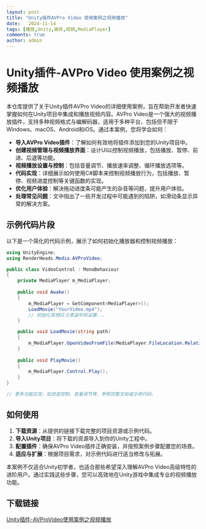 ```yaml
---
layout: post
title: "Unity插件AVPro Video 使用案例之视频播放"
date:   2024-11-14
tags: [播放,Unity,插件,视频,MediaPlayer]
comments: true
author: admin
---
```

# Unity插件-AVPro Video 使用案例之视频播放

本仓库提供了关于Unity插件AVPro Video的详细使用案例，旨在帮助开发者快速掌握如何在Unity项目中集成和播放视频内容。AVPro Video是一个强大的视频播放插件，支持多种视频格式与编解码器，适用于多种平台，包括但不限于Windows、macOS、Android和iOS。通过本案例，您将学会如何：

- **导入AVPro Video插件**：了解如何有效地将插件添加到您的Unity项目中。
- **创建视频管理与视频播放界面**：设计UI以控制视频播放，包括播放、暂停、前进、后退等功能。
- **视频播放设置与控制**：包括音量调节、播放速率调整、循环播放选项等。
- **代码实现**：详细展示如何使用C#脚本来控制视频播放行为，包括播放、暂停、视频进度控制等关键函数的实现。
- **优化用户体验**：解决拖动进度条可能产生的杂音等问题，提升用户体验。
- **处理常见问题**：文中指出了一些开发过程中可能遇到的陷阱，如滑动条显示异常的解决方案。

## 示例代码片段

以下是一个简化的代码示例，展示了如何初始化播放器和控制视频播放：

```csharp
using UnityEngine;
using RenderHeads.Media.AVProVideo;

public class VideoControl : MonoBehaviour
{
    private MediaPlayer m_MediaPlayer;
    
    public void Awake()
    {
        m_MediaPlayer = GetComponent<MediaPlayer>();
        LoadMovie("YourVideo.mp4");
        // 初始化其他UI元素监听和设置...
    }

    public void LoadMovie(string path)
    {
        m_MediaPlayer.OpenVideoFromFile(MediaPlayer.FileLocation.RelativeToStreamingAssetsFolder, path);
    }
    
    public void PlayMovie()
    {
        m_MediaPlayer.Control.Play();
    }
}

// 更多功能实现，如进度控制、音量调节等，参照完整文档或示例代码。
```

## 如何使用

1. **下载资源**：从提供的链接下载完整的项目资源或示例代码。
2. **导入Unity项目**：将下载的资源导入到你的Unity工程中。
3. **配置插件**：确保AVPro Video插件正确安装，并按照案例步骤配置您的场景。
4. **适应与扩展**：根据项目需求，对示例代码进行适当修改与拓展。

本案例不仅适合Unity初学者，也适合那些希望深入理解AVPro Video高级特性的进阶用户。通过实践这些步骤，您可以高效地在Unity游戏中集成专业的视频播放功能。

## 下载链接

[Unity插件-AVProVideo使用案例之视频播放](https://pan.quark.cn/s/bb0a3c415b20)